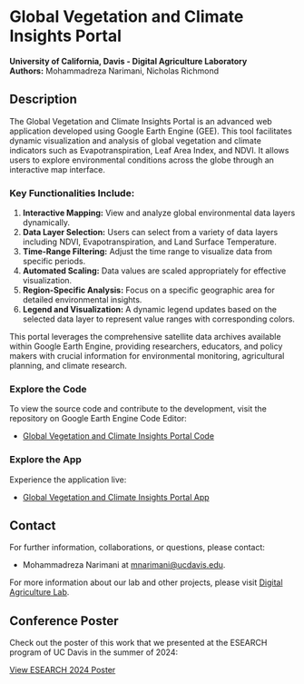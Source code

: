 # Global Vegetation and Climate Insights Portal

**University of California, Davis - Digital Agriculture Laboratory**  
**Authors:** Mohammadreza Narimani, Nicholas Richmond

## Description

The Global Vegetation and Climate Insights Portal is an advanced web application developed using Google Earth Engine (GEE). This tool facilitates dynamic visualization and analysis of global vegetation and climate indicators such as Evapotranspiration, Leaf Area Index, and NDVI. It allows users to explore environmental conditions across the globe through an interactive map interface.

### Key Functionalities Include:
1. **Interactive Mapping:** View and analyze global environmental data layers dynamically.
2. **Data Layer Selection:** Users can select from a variety of data layers including NDVI, Evapotranspiration, and Land Surface Temperature.
3. **Time-Range Filtering:** Adjust the time range to visualize data from specific periods.
4. **Automated Scaling:** Data values are scaled appropriately for effective visualization.
5. **Region-Specific Analysis:** Focus on a specific geographic area for detailed environmental insights.
6. **Legend and Visualization:** A dynamic legend updates based on the selected data layer to represent value ranges with corresponding colors.

This portal leverages the comprehensive satellite data archives available within Google Earth Engine, providing researchers, educators, and policy makers with crucial information for environmental monitoring, agricultural planning, and climate research.

### Explore the Code
To view the source code and contribute to the development, visit the repository on Google Earth Engine Code Editor:
- [Global Vegetation and Climate Insights Portal Code](https://code.earthengine.google.com/?accept_repo=users/mnarimani/ESEARCHSummer2025)

### Explore the App
Experience the application live:
- [Global Vegetation and Climate Insights Portal App](https://ee-mnarimani.projects.earthengine.app/view/global-vegetation-and-climate-insights-portal)

## Contact

For further information, collaborations, or questions, please contact:
- Mohammadreza Narimani at [mnarimani@ucdavis.edu](mailto:mnarimani@ucdavis.edu).

For more information about our lab and other projects, please visit [Digital Agriculture Lab](https://digitalag.ucdavis.edu/).

## Conference Poster

Check out the poster of this work that we presented at the ESEARCH program of UC Davis in the summer of 2024:

[View ESEARCH 2024 Poster](ESARCH2024_Summer_GVCIP.pdf)


